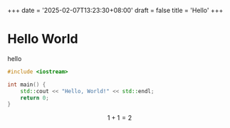 +++
date = '2025-02-07T13:23:30+08:00'
draft = false
title = 'Hello'
+++

# Hello World

hello

```cpp
#include <iostream>

int main() {
    std::cout << "Hello, World!" << std::endl;
    return 0;
}
```

$$1+1=2$$